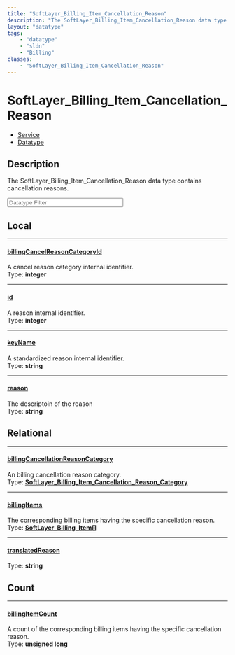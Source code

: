 ```yaml
---
title: "SoftLayer_Billing_Item_Cancellation_Reason"
description: "The SoftLayer_Billing_Item_Cancellation_Reason data type contains cancellation reasons."
layout: "datatype"
tags:
    - "datatype"
    - "sldn"
    - "Billing"
classes:
    - "SoftLayer_Billing_Item_Cancellation_Reason"
---
```


# SoftLayer_Billing_Item_Cancellation_Reason
<div id='service-datatype'>
    <ul id='sldn-reference-tabs'>
    <li id='service'> <a href='/reference/services/SoftLayer_Billing_Item_Cancellation_Reason' >Service</a></li>    <li id='datatype'> <a href='/reference/datatypes/SoftLayer_Billing_Item_Cancellation_Reason' >Datatype</a></li>
    </ul>
</div>

## Description 


The SoftLayer_Billing_Item_Cancellation_Reason data type contains cancellation reasons. 





<!-- Filer BEGIN -->
<div class="view-filters">
        <div class="clearfix">
            <div class="search-input-box">
                <input placeholder="Datatype Filter" onkeyup="titleSearch(inputId='prop-input', divId='properties', elementClass='prop-row')" 
                    type="text" id="prop-input" value="" size="30" maxlength="128" class="form-text">
            </div>
        </div>
</div>
<!-- Filer END -->

<div id="properties" class="content">
<div id="localProperties" class="prop-content" >

## Local
<div class="prop-row">

-----
[billingCancelReasonCategoryId]: #billingcancelreasoncategoryid
#### [billingCancelReasonCategoryId]
A cancel reason category internal identifier.  
<span class="type-label">Type: </span>**integer**  



</div>
<div class="prop-row">

-----
[id]: #id
#### [id]
A reason internal identifier.  
<span class="type-label">Type: </span>**integer**  



</div>
<div class="prop-row">

-----
[keyName]: #keyname
#### [keyName]
A standardized reason internal identifier.  
<span class="type-label">Type: </span>**string**  



</div>
<div class="prop-row">

-----
[reason]: #reason
#### [reason]
The descriptoin of the reason  
<span class="type-label">Type: </span>**string**  



</div>
</div>
<!-- LOCAL PROPERTY END -->

<div id="relationalProperties"  class="prop-content" >

## Relational
<div class="prop-row">

-----
[billingCancellationReasonCategory]: #billingcancellationreasoncategory
#### [billingCancellationReasonCategory]
An billing cancellation reason category.  
<span class="type-label">Type: </span>**<a href='/reference/datatypes/SoftLayer_Billing_Item_Cancellation_Reason_Category'>SoftLayer_Billing_Item_Cancellation_Reason_Category </a>**  



</div>
<div class="prop-row">

-----
[billingItems]: #billingitems
#### [billingItems]
The corresponding billing items having the specific cancellation reason.  
<span class="type-label">Type: </span>**<a href='/reference/datatypes/SoftLayer_Billing_Item'>SoftLayer_Billing_Item[] </a>**  



</div>
<div class="prop-row">

-----
[translatedReason]: #translatedreason
#### [translatedReason]
  
<span class="type-label">Type: </span>**string**  



</div>

## Count
<div class="prop-row">

-----
[billingItemCount]: #billingitemcount
#### [billingItemCount]
A count of the corresponding billing items having the specific cancellation reason.   
<span class="type-label">Type: </span>**unsigned long**  



</div>
</div>


